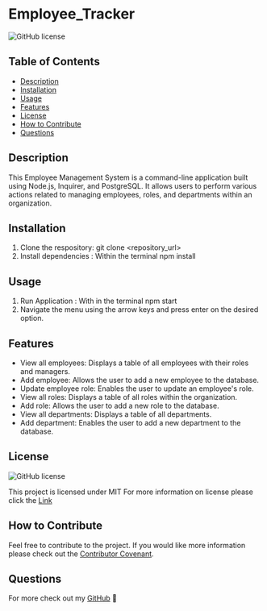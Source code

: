 
  # Employee_Tracker
  ![GitHub license](https://img.shields.io/badge/License-MIT-brightgreen.svg)

  ## Table of Contents
  - [Description](#description)
  - [Installation](#usage)
  - [Usage](#usage)
  - [Features](#features)
  - [License](#license)
  - [How to Contribute](#how-to-contribute)
  - [Questions](#questions)

  ## Description
  This Employee Management System is a command-line application built using Node.js, Inquirer, and PostgreSQL. It allows users to perform various actions related to managing employees, roles, and departments within an organization.


  ## Installation
  1. Clone the respository: git clone <repository_url> 
  2. Install dependencies : Within the terminal npm install 

  ## Usage
  1. Run Application : With in the terminal npm start 
  2. Navigate the menu using the arrow keys and press enter on the desired option. 

  ## Features
  - View all employees: Displays a table of all employees with their roles and managers.
  - Add employee: Allows the user to add a new employee to the database.
  - Update employee role: Enables the user to update an employee's role.
  - View all roles: Displays a table of all roles within the organization.
  - Add role: Allows the user to add a new role to the database.
  - View all departments: Displays a table of all departments.
  - Add department: Enables the user to add a new department to the database.

  ## License 
  ![GitHub license](https://img.shields.io/badge/License-MIT-brightgreen.svg)

  This project is licensed under MIT
  For more information on license please click the [Link](https://opensource.org/licenses/MIT)


  ## How to Contribute
  Feel free to contribute to the project. If you would like more information please check out the [Contributor Covenant](https://www.contributor-covenant.org/).


  ## Questions
  For more check out my [GitHub](https://github.com/WAbreu738) 👋
